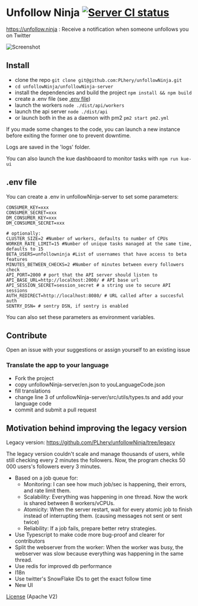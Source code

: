 # Unfollow Ninja [![Server CI status](https://github.com/PLhery/unfollowNinja/workflows/Server%20CI/badge.svg)](https://github.com/PLhery/unfollowNinja/actions?query=workflow%3A%22Server+CI%22)

https://unfollow.ninja
: Receive a notification when someone unfollows you on Twitter

![Screenshot](https://raw.githubusercontent.com/PLhery/unfollowNinja/master/unfollow-ninja-ui/public/preview.png)

## Install

- clone the repo `git clone git@github.com:PLhery/unfollowNinja.git`
- `cd unfollowNinja/unfollowNinja-server`
- install the dependencies and build the project `npm install && npm build`
- create a .env file (see [.env file](#.env-file))
- launch the workers `node ./dist/api/workers`
- launch the api server `node ./dist/api`
- or launch both in the as a daemon with pm2 `pm2 start pm2.yml`

If you made some changes to the code, you can launch a new instance before exiting the former one to prevent downtime.

Logs are saved in the 'logs' folder.

You can also launch the kue dashboaord to monitor tasks with `npm run kue-ui`

## .env file
You can create a .env in unfollowNinja-server to set some parameters:
```
CONSUMER_KEY=xxx
CONSUMER_SECRET=xxx
DM_CONSUMER_KEY=xxx
DM_CONSUMER_SECRET=xxx

# optionally:
CLUSTER_SIZE=2 #Number of workers, defaults to number of CPUs
WORKER_RATE_LIMIT=15 #Number of unique tasks managed at the same time, defaults to 15
BETA_USERS=unfollowninja #List of usernames that have access to beta features
MINUTES_BETWEEN_CHECKS=2 #Number of minutes between every followers check
API_PORT=2000 # port that the API server should listen to
API_BASE_URL=http://localhost:2000/ # API base url
API_SESSION_SECRET=session_secret # a string use to secure API sessions
AUTH_REDIRECT=http://localhost:8080/ # URL called after a succesful auth
SENTRY_DSN= # sentry DSN, if sentry is enabled
```

You can also set these parameters as environment variables.

## Contribute

Open an issue with your suggestions or assign yourself to an existing issue

### Translate the app to your language

- Fork the project
- copy unfollowNinja-server/en.json to youLanguageCode.json
- fill translations
- change line 3 of unfollowNinja-server/src/utils/types.ts and add your language code
- commit and submit a pull request


## Motivation behind improving the legacy version

Legacy version: https://github.com/PLhery/unfollowNinja/tree/legacy

The legacy version couldn't scale and manage thousands of users, while still checking every 2 minutes the followers.
Now, the program checks 50 000 users's followers every 3 minutes.

- Based on a job queue for:
    - Monitoring: I can see how much job/sec is happening, their errors, and rate limit them.
    - Scalability: Everything was happening in one thread. Now the work is shared between 8 workers/vCPUs.
    - Atomicity: When the server restart, wait for every atomic job to finish instead of interrupting them. (causing messages not sent or sent twice)
    - Reliability: If a job fails, prepare better retry strategies.
- Use Typescript to make code more bug-proof and clearer for contributors
- Split the webserver from the worker: When the worker was busy, the webserver was slow because everything was happening in the same thread.
- Use redis for improved db performance
- I18n
- Use twitter's SnowFlake IDs to get the exact follow time
- New UI

[License](./license.md) (Apache V2)